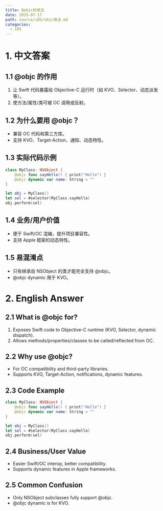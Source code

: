 ```yaml
---
title: @objc的用法
date: 2025-07-17
path: source/iOS/objc用法.md
categories:
  - iOS
---
```


# 1. 中文答案

## 1.1 @objc 的作用
1. 让 Swift 代码暴露给 Objective-C 运行时（如 KVO、Selector、动态派发等）。
2. 使方法/属性/类可被 OC 调用或反射。

## 1.2 为什么要用 @objc？
- 兼容 OC 代码和第三方库。
- 支持 KVO、Target-Action、通知、动态特性。

## 1.3 实际代码示例
```swift
class MyClass: NSObject {
    @objc func sayHello() { print("Hello") }
    @objc dynamic var name: String = ""
}

let obj = MyClass()
let sel = #selector(MyClass.sayHello)
obj.perform(sel)
```

## 1.4 业务/用户价值
- 便于 Swift/OC 混编，提升项目兼容性。
- 支持 Apple 框架的动态特性。

## 1.5 易混淆点
- 只有继承自 NSObject 的类才能完全支持 @objc。
- @objc dynamic 用于 KVO。

# 2. English Answer

## 2.1 What is @objc for?
1. Exposes Swift code to Objective-C runtime (KVO, Selector, dynamic dispatch).
2. Allows methods/properties/classes to be called/reflected from OC.

## 2.2 Why use @objc?
- For OC compatibility and third-party libraries.
- Supports KVO, Target-Action, notifications, dynamic features.

## 2.3 Code Example
```swift
class MyClass: NSObject {
    @objc func sayHello() { print("Hello") }
    @objc dynamic var name: String = ""
}

let obj = MyClass()
let sel = #selector(MyClass.sayHello)
obj.perform(sel)
```

## 2.4 Business/User Value
- Easier Swift/OC interop, better compatibility.
- Supports dynamic features in Apple frameworks.

## 2.5 Common Confusion
- Only NSObject subclasses fully support @objc.
- @objc dynamic is for KVO.
